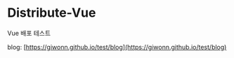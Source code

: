 # Distribute-Vue
Vue 배포 테스트

blog: [https://giwonn.github.io/test/blog](https://giwonn.github.io/test/blog)
